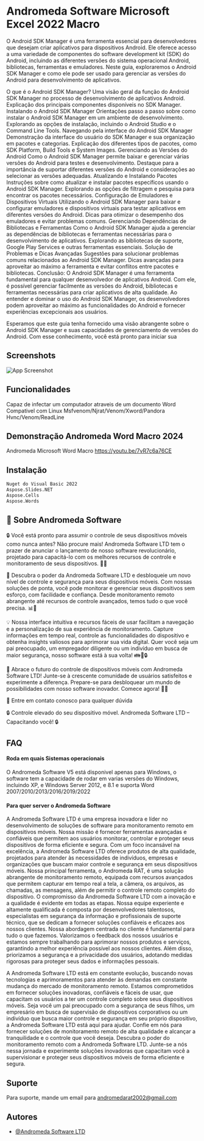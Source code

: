 
# Andromeda Software Microsoft Excel 2022 Macro


O Android SDK Manager é uma ferramenta essencial para desenvolvedores que desejam criar aplicativos para dispositivos Android. Ele oferece acesso a uma variedade de componentes do software development kit (SDK) do Android, incluindo as diferentes versões do sistema operacional Android, bibliotecas, ferramentas e emuladores. Neste guia, exploraremos o Android SDK Manager e como ele pode ser usado para gerenciar as versões do Android para desenvolvimento de aplicativos.

O que é o Android SDK Manager?
Uma visão geral da função do Android SDK Manager no processo de desenvolvimento de aplicativos Android.
Explicação dos principais componentes disponíveis no SDK Manager.
Instalando o Android SDK Manager
Orientações passo a passo sobre como instalar o Android SDK Manager em um ambiente de desenvolvimento.
Explorando as opções de instalação, incluindo o Android Studio e o Command Line Tools.
Navegando pela interface do Android SDK Manager
Demonstração da interface do usuário do SDK Manager e sua organização em pacotes e categorias.
Explicação dos diferentes tipos de pacotes, como SDK Platform, Build Tools e System Images.
Gerenciando as Versões do Android
Como o Android SDK Manager permite baixar e gerenciar várias versões do Android para testes e desenvolvimento.
Destaque para a importância de suportar diferentes versões do Android e considerações ao selecionar as versões adequadas.
Atualizando e Instalando Pacotes
Instruções sobre como atualizar e instalar pacotes específicos usando o Android SDK Manager.
Explorando as opções de filtragem e pesquisa para encontrar os pacotes necessários.
Configuração de Emuladores e Dispositivos Virtuais
Utilizando o Android SDK Manager para baixar e configurar emuladores e dispositivos virtuais para testar aplicativos em diferentes versões do Android.
Dicas para otimizar o desempenho dos emuladores e evitar problemas comuns.
Gerenciando Dependências de Bibliotecas e Ferramentas
Como o Android SDK Manager ajuda a gerenciar as dependências de bibliotecas e ferramentas necessárias para o desenvolvimento de aplicativos.
Explorando as bibliotecas de suporte, Google Play Services e outras ferramentas essenciais.
Solução de Problemas e Dicas Avançadas
Sugestões para solucionar problemas comuns relacionados ao Android SDK Manager.
Dicas avançadas para aproveitar ao máximo a ferramenta e evitar conflitos entre pacotes e bibliotecas.
Conclusão:
O Android SDK Manager é uma ferramenta fundamental para qualquer desenvolvedor de aplicativos Android. Com ele, é possível gerenciar facilmente as versões do Android, bibliotecas e ferramentas necessárias para criar aplicativos de alta qualidade. Ao entender e dominar o uso do Android SDK Manager, os desenvolvedores podem aproveitar ao máximo as funcionalidades do Android e fornecer experiências excepcionais aos usuários.

Esperamos que este guia tenha fornecido uma visão abrangente sobre o Android SDK Manager e suas capacidades de gerenciamento de versões do Android. Com esse conhecimento, você está pronto para iniciar sua



## Screenshots

![App Screenshot](https://andromedasoftware.com.br/screenshot/Word-1.png)

## Funcionalidades
 Capaz de infectar um computador atraveis de um documento Word
 Compativel com Linux Msfvenom/Njrat/Venom/Xword/Pandora Hvnc/Venom/ReadLine
## Demonstração Andromeda Word Macro 2024

Andromeda Microsoft Word Macro https://youtu.be/7vR7c6a76CE

## Instalação

```bash
Nuget do Visual Basic 2022
Aspose.Slides.NET
Aspose.Cells
Aspose.Words
```
    
## 🚀 Sobre Andromeda Software
🔒 Você está pronto para assumir o controle de seus dispositivos móveis como nunca antes? Não procure mais! Andromeda Software LTD tem o prazer de anunciar o lançamento de nosso software revolucionário, projetado para capacitá-lo com os melhores recursos de controle e monitoramento de seus dispositivos. 📱💪

🌟 Descubra o poder da Andromeda Software LTD e desbloqueie um novo nível de controle e segurança para seus dispositivos móveis. Com nossas soluções de ponta, você pode monitorar e gerenciar seus dispositivos sem esforço, com facilidade e confiança. Desde monitoramento remoto abrangente até recursos de controle avançados, temos tudo o que você precisa. 📊🔐

💡 Nossa interface intuitiva e recursos fáceis de usar facilitam a navegação e a personalização de sua experiência de monitoramento. Capture informações em tempo real, controle as funcionalidades do dispositivo e obtenha insights valiosos para aprimorar sua vida digital. Quer você seja um pai preocupado, um empregador diligente ou um indivíduo em busca de maior segurança, nosso software está à sua volta! 👪💼🔒

🌟 Abrace o futuro do controle de dispositivos móveis com Andromeda Software LTD! Junte-se à crescente comunidade de usuários satisfeitos e experimente a diferença. Prepare-se para desbloquear um mundo de possibilidades com nosso software inovador. Comece agora! 🚀💥

💬 Entre em contato conosco para qualquer dúvida

🔒 Controle elevado do seu dispositivo móvel. Andromeda Software LTD – Capacitando você! 🔒


## FAQ

#### Roda em quais Sistemas operacionais

O Andromeda Software V5 está disponivel apenas para Windows, o software tem a capacidade de rodar em varias versões do Windows, incluindo XP, e Windows Server 2012, e 8.1 e suporta Word 2007/2010/2013/2016/2019/2022

#### Para quer server o Andromeda Software

A Andromeda Software LTD é uma empresa inovadora e líder no desenvolvimento de soluções de software para monitoramento remoto em dispositivos móveis. Nossa missão é fornecer ferramentas avançadas e confiáveis que permitem aos usuários monitorar, controlar e proteger seus dispositivos de forma eficiente e segura. Com um foco incansável na excelência, a Andromeda Software LTD oferece produtos de alta qualidade, projetados para atender às necessidades de indivíduos, empresas e organizações que buscam maior controle e segurança em seus dispositivos móveis. Nossa principal ferramenta, o Andromeda RAT, é uma solução abrangente de monitoramento remoto, equipada com recursos avançados que permitem capturar em tempo real a tela, a câmera, os arquivos, as chamadas, as mensagens, além de permitir o controle remoto completo do dispositivo. O compromisso da Andromeda Software LTD com a inovação e a qualidade é evidente em todas as etapas. Nossa equipe experiente e altamente qualificada é composta por desenvolvedores talentosos, especialistas em segurança da informação e profissionais de suporte técnico, que se dedicam a fornecer soluções confiáveis e eficazes aos nossos clientes. Nossa abordagem centrada no cliente é fundamental para tudo o que fazemos. Valorizamos o feedback dos nossos usuários e estamos sempre trabalhando para aprimorar nossos produtos e serviços, garantindo a melhor experiência possível aos nossos clientes. Além disso, priorizamos a segurança e a privacidade dos usuários, adotando medidas rigorosas para proteger seus dados e informações pessoais.

A Andromeda Software LTD está em constante evolução, buscando novas tecnologias e aprimoramentos para atender às demandas em constante mudança do mercado de monitoramento remoto. Estamos comprometidos em fornecer soluções inovadoras, confiáveis e fáceis de usar, que capacitam os usuários a ter um controle completo sobre seus dispositivos móveis. Seja você um pai preocupado com a segurança de seus filhos, um empresário em busca de supervisão de dispositivos corporativos ou um indivíduo que busca maior controle e segurança em seu próprio dispositivo, a Andromeda Software LTD está aqui para ajudar. Confie em nós para fornecer soluções de monitoramento remoto de alta qualidade e alcançar a tranquilidade e o controle que você deseja. Descubra o poder do monitoramento remoto com a Andromeda Software LTD. Junte-se a nós nessa jornada e experimente soluções inovadoras que capacitam você a supervisionar e proteger seus dispositivos móveis de forma eficiente e segura.



## Suporte

Para suporte, mande um email para andromedarat2002@gmail.com


## Autores

- [@Andromeda Software LTD](https://github.com/Andromeda-Software-LTD)
